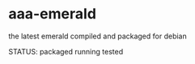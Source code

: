 aaa-emerald
===========

the latest emerald compiled and packaged for debian


STATUS: packaged running tested
